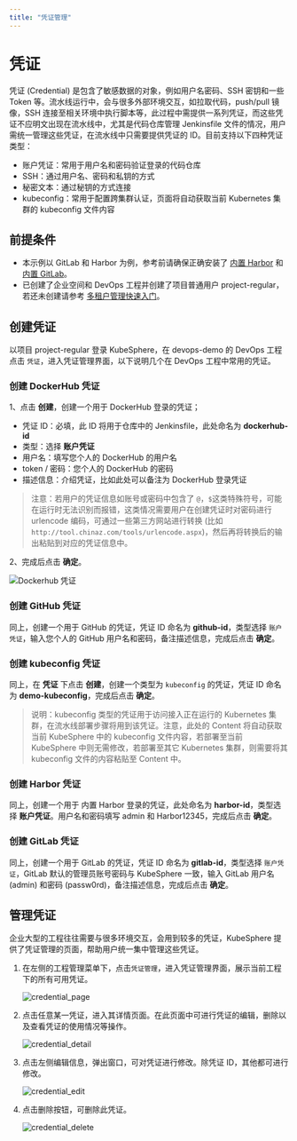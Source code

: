 ```yaml
---
title: "凭证管理"
---
```


# 凭证

凭证 (Credential) 是包含了敏感数据的对象，例如用户名密码、SSH 密钥和一些 Token 等。流水线运行中，会与很多外部环境交互，如拉取代码，push/pull 镜像，SSH 连接至相关环境中执行脚本等，此过程中需提供一系列凭证，而这些凭证不应明文出现在流水线中，尤其是代码仓库管理 Jenkinsfile 文件的情况，用户需统一管理这些凭证，在流水线中只需要提供凭证的 ID。目前支持以下四种凭证类型：

- 账户凭证：常用于用户名和密码验证登录的代码仓库
- SSH：通过用户名、密码和私钥的方式
- 秘密文本：通过秘钥的方式连接
- kubeconfig：常用于配置跨集群认证，页面将自动获取当前 Kubernetes 集群的 kubeconfig 文件内容


## 前提条件

- 本示例以 GitLab 和 Harbor 为例，参考前请确保正确安装了 [内置 Harbor](../../installation/harbor-installation/) 和 [内置 GitLab](../../installation/gitlab-installation/)。
- 已创建了企业空间和 DevOps 工程并创建了项目普通用户 project-regular，若还未创建请参考 [多租户管理快速入门](../../quick-start/admin-quick-start)。

## 创建凭证

以项目 project-regular 登录 KubeSphere，在 devops-demo 的 DevOps 工程点击 `凭证`，进入凭证管理界面，以下说明几个在 DevOps 工程中常用的凭证。

### 创建 DockerHub 凭证

1、点击 **创建**，创建一个用于 DockerHub 登录的凭证；

- 凭证 ID：必填，此 ID 将用于仓库中的 Jenkinsfile，此处命名为 **dockerhub-id**
- 类型：选择 **账户凭证**
- 用户名：填写您个人的 DockerHub 的用户名
- token / 密码：您个人的 DockerHub 的密码
- 描述信息：介绍凭证，比如此处可以备注为 DockerHub 登录凭证


> 注意：若用户的凭证信息如账号或密码中包含了 `@`，`$`这类特殊符号，可能在运行时无法识别而报错，这类情况需要用户在创建凭证时对密码进行 urlencode 编码，可通过一些第三方网站进行转换 (比如 `http://tool.chinaz.com/tools/urlencode.aspx`)，然后再将转换后的输出粘贴到对应的凭证信息中。

2、完成后点击 **确定**。

![Dockerhub 凭证](https://kubesphere-docs.pek3b.qingstor.com/png/dockerhub-credential.png)

### 创建 GitHub 凭证

同上，创建一个用于 GitHub 的凭证，凭证 ID 命名为 **github-id**，类型选择 `账户凭证`，输入您个人的 GitHub 用户名和密码，备注描述信息，完成后点击 **确定**。

### 创建 kubeconfig 凭证

同上，在 **凭证** 下点击 **创建**，创建一个类型为 `kubeconfig` 的凭证，凭证 ID 命名为 **demo-kubeconfig**，完成后点击 **确定**。

> 说明：kubeconfig 类型的凭证用于访问接入正在运行的 Kubernetes 集群，在流水线部署步骤将用到该凭证。注意，此处的 Content 将自动获取当前 KubeSphere 中的 kubeconfig 文件内容，若部署至当前 KubeSphere 中则无需修改，若部署至其它 Kubernetes 集群，则需要将其 kubeconfig 文件的内容粘贴至 Content 中。


### 创建 Harbor 凭证

同上，创建一个用于 内置 Harbor 登录的凭证，此处命名为 **harbor-id**，类型选择 **账户凭证**。用户名和密码填写 admin 和 Harbor12345，完成后点击 **确定**。

### 创建 GitLab 凭证

同上，创建一个用于 GitLab 的凭证，凭证 ID 命名为 **gitlab-id**，类型选择 `账户凭证`，GitLab 默认的管理员账号密码与 KubeSphere 一致，输入 GitLab 用户名 (admin) 和密码 (passw0rd)，备注描述信息，完成后点击 **确定**。

## 管理凭证

企业大型的工程往往需要与很多环境交互，会用到较多的凭证，KubeSphere 提供了凭证管理的页面，帮助用户统一集中管理这些凭证。

1. 在左侧的工程管理菜单下，点击`凭证管理`，进入凭证管理界面，展示当前工程下的所有可用凭证。
   
   ![credential_page](/devops_credentials.png)

2. 点击任意某一凭证，进入其详情页面。在此页面中可进行凭证的编辑，删除以及查看凭证的使用情况等操作。

   ![credential_detail](/credential_detail.png)

3. 点击左侧编辑信息，弹出窗口，可对凭证进行修改。除凭证 ID，其他都可进行修改。

   ![credential_edit](/credential_edit.png)

4. 点击删除按钮，可删除此凭证。

   ![credential_delete](/credential_delete.png)


